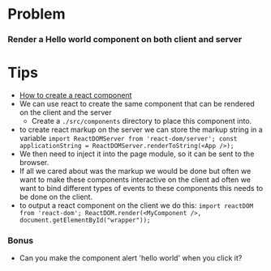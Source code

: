 # Problem 
### Render a Hello world component on both client and server


# Tips
- [How to create a react component](https://github.com/azaharakis/ui-training/tree/master/src/3.%20React/1.%20Stateless%20Components)
- We can use react to create the same component that can be rendered on the client and the server
    - Create a `./src/components` directory to place this component into.    
- to create react markup on the server we can store the markup string in a variable
`
import ReactDOMServer from 'react-dom/server';
const applicationString = ReactDOMServer.renderToString(<App />);
` 
- We then need to inject it into the page module, so it can be sent to the browser.
- If all we cared about was the markup we would be done but often we want to make these components 
 interactive on the client ad often we want to bind different types of events to these components
 this needs to be done on the client.
- to output a react component on the client we do this: 
`
import reactDOM from 'react-dom';
ReactDOM.render(<MyComponent />, document.getElementById("wrapper"));
`

### Bonus 
- Can you make the component alert 'hello world' when you click it? 